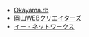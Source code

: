 * [Okayama.rb](https://okaruby.connpass.com/)
* [岡山WEBクリエイターズ](https://www.okaweb.jp/)
* [イー・ネットワークス](https://www.enetworks.jp/)
